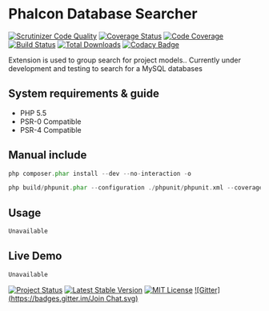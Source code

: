 # Phalcon Database Searcher

[![Scrutinizer Code Quality](https://scrutinizer-ci.com/g/stanislav-web/Searcher/badges/quality-score.png?b=master)](https://scrutinizer-ci.com/g/stanislav-web/Searcher/?branch=master) [![Coverage Status](https://coveralls.io/repos/stanislav-web/Searcher/badge.png)](https://coveralls.io/r/stanislav-web/Searcher) [![Code Coverage](https://scrutinizer-ci.com/g/stanislav-web/Searcher/badges/coverage.png?b=master)](https://scrutinizer-ci.com/g/stanislav-web/Searcher/?branch=master) [![Build Status](https://scrutinizer-ci.com/g/stanislav-web/Searcher/badges/build.png?b=master)](https://scrutinizer-ci.com/g/stanislav-web/Searcher/build-status/master) [![Total Downloads](https://poser.pugx.org/stanislav-web/phalcon-searcher/downloads.svg)](https://packagist.org/packages/stanislav-web/phalcon-searcher) [![Codacy Badge](https://www.codacy.com/project/badge/d616577e94f64a1a9678e18676845dda)](https://www.codacy.com/public/stanisov/Searcher)

Extension is used to group search for project models.. Currently under development and testing to search for a MySQL databases

## System requirements & guide
- PHP 5.5
- PSR-0 Compatible
- PSR-4 Compatible

## Manual include

```php
php composer.phar install --dev --no-interaction -o

php build/phpunit.phar --configuration ./phpunit/phpunit.xml --coverage-clover=../../phpunit/coverage.xml
```
## Usage

```php
Unavailable
```
## Live Demo

```php
Unavailable
```
[![Project Status](http://stillmaintained.com/stanislav-web/Searcher.svg)](http://stillmaintained.com/stanislav-web/Searcher) [![Latest Stable Version](https://poser.pugx.org/stanislav-web/phalcon-searcher/v/stable.svg)](https://packagist.org/packages/stanislav-web/phalcon-searcher) [![MIT License](https://poser.pugx.org/stanislav-web/phalcon-searcher/license.svg)](https://packagist.org/packages/stanislav-web/phalcon-searcher) [![Gitter](https://badges.gitter.im/Join Chat.svg)](https://gitter.im/stanislav-web/Searcher?utm_source=badge&utm_medium=badge&utm_campaign=pr-badge&utm_content=body_badge)
